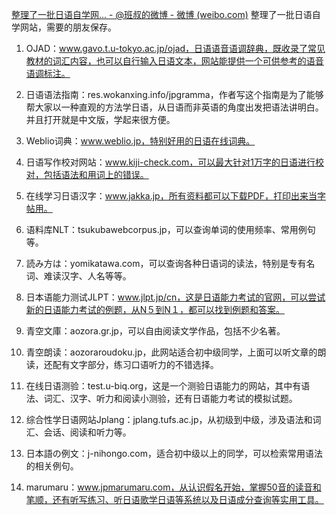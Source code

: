 [整理了一批日语自学网... - @班叔的微博 - 微博 (weibo.com)](https://weibo.com/5198011111/Mha6TtpqW?pagetype=fav)
整理了一批日语自学网站，需要的朋友保存。  
  
1. OJAD：www.gavo.t.u-tokyo.ac.jp/ojad，日语语音语调辞典，既收录了常见教材的词汇内容，也可以自行输入日语文本，网站能提供一个可供参考的语音语调标注。 ​​​​​  
  
2. 日语语法指南：res.wokanxing.info/jpgramma，作者写这个指南是为了能够帮大家以一种直观的方法学日语，从日语而非英语的角度出发把语法讲明白。并且打开就是中文版，学起来很方便。 ​​​​  
  
3. Weblio词典：www.weblio.jp，特别好用的日语在线词典。  
  
4. 日语写作校对网站：www.kiji-check.com，可以最大针对1万字的日语进行校对，包括语法和用词上的错误。  
  
5. 在线学习日语汉字：www.jakka.jp，所有资料都可以下载PDF，打印出来当字帖用。  
  
6. 语料库NLT：tsukubawebcorpus.jp，可以查询单词的使用频率、常用例句等。  
  
7. 読み方は：yomikatawa.com，可以查询各种日语词的读法，特别是专有名词、难读汉字、人名等等。  
  
8. 日本语能力测试JLPT：www.jlpt.jp/cn，这是日语能力考试的官网，可以尝试新的日语能力考试的例题，从N５到N１，都可以找到例题和答案。  
  
9. 青空文庫：aozora.gr.jp，可以自由阅读文学作品，包括不少名著。  
  
10. 青空朗读：aozoraroudoku.jp，此网站适合初中级同学，上面可以听文章的朗读，还配有文字部分，练习口语听力的不错选择。  
  
11. 在线日语测验：test.u-biq.org，这是一个测验日语能力的网站，其中有语法、词汇、汉字、听力和阅读小测验，还有日语能力考试的模拟试题。  
  
12. 综合性学日语网站Jplang：jplang.tufs.ac.jp，从初级到中级，涉及语法和词汇、会话、阅读和听力等。  
  
13. 日本語の例文：j-nihongo.com，适合初中级以上的同学，可以检索常用语法的相关例句。  
  
14. marumaru：www.jpmarumaru.com，从认识假名开始，掌握50音的读音和笔顺，还有听写练习、听日语歌学日语等系统以及日语成分查询等实用工具。